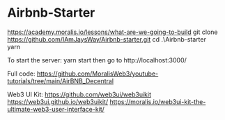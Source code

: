 # Airbnb-Starter
https://academy.moralis.io/lessons/what-are-we-going-to-build
git clone https://github.com/IAmJaysWay/Airbnb-starter.git
cd .\Airbnb-starter\
yarn

To start the server: yarn start  then go to http://localhost:3000/

Full code: https://github.com/MoralisWeb3/youtube-tutorials/tree/main/AirBNB_Decentral

Web3 UI Kit:
https://github.com/web3ui/web3uikit
https://web3ui.github.io/web3uikit/
https://moralis.io/web3ui-kit-the-ultimate-web3-user-interface-kit/